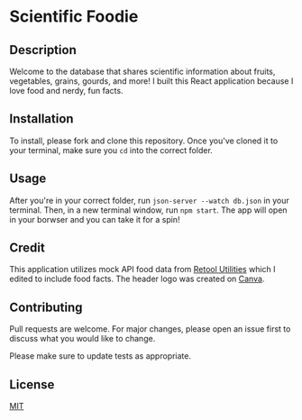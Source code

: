 # Scientific Foodie

<!-- ![Short Cocktail Recipes](https://user-images.githubusercontent.com/102639873/177058846-36bdb738-11eb-49dd-b89b-d4e399e5b043.gif) -->

## Description
Welcome to the database that shares scientific information about fruits, vegetables, grains, gourds, and more! I built this React application because I love food and nerdy, fun facts. 

<!-- [Check out this two-minute video walkthrough of my app](https://youtu.be/APgdl-WwKyM) and [my blog post](https://dev.to/laurentyson85/utilizing-a-nested-get-request-3dj9) about the project; in the blog, I delve into some cool features! -->


## Installation

To install, please fork and clone this repository. Once you've cloned it to your terminal, make sure you ``cd`` into the correct folder. 


## Usage

After you're in your correct folder, run ``json-server --watch db.json`` in your terminal. Then, in a new terminal window, run ``npm start``. The app will open in your borwser and you can take it for a spin!


## Credit

This application utilizes mock API food data from [Retool Utilities](https://retool.com/utilities/) which I edited to include food facts. The header logo was created on [Canva](https://www.canva.com/). 


## Contributing
Pull requests are welcome. For major changes, please open an issue first to discuss what you would like to change.

Please make sure to update tests as appropriate.


## License
[MIT](https://choosealicense.com/licenses/mit/)